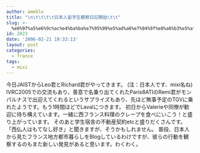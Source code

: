 ```yaml
---
author: ameblo
title: "\n\t\t\t\t日本人留学生観察日記開始\t\t"
slug: >-
  %e6%97%a5%e6%9c%ac%e4%ba%ba%e7%95%99%e5%ad%a6%e7%94%9f%e8%a6%b3%e5%af%9f%e6%97%a5%e8%a8%98%e9%96%8b%e5%a7%8b
id: 2823
date: '2006-02-21 19:33:13'
layout: post
categories:
  - france
tags:
  - mixi
---
```


今日JAISTからLeo君とRichard君がやってきます。 (注：日本人です、mixi名ね) IVRC2005での交流もあり、善意で名乗り出てくれたParis8ATIのRemi君がモンパルナスで出迎えてくれるというサプライズもあり、先ほど無事予定のTGVに乗れたようです。もう1時間ほどでLavalにつきます。 初日からValerieや同僚が歓迎に待ち構えています。一緒に西フランス料理のクレープを食べにいこう！と盛り上がっています。 そのあと学生宿舎の不動産契約etcと盛りだくさんです。 「西仏人はもてなし好き」と聞きますが、そうかもしれません。 普段、日本人から見たフランス地方都市暮らしをBlogしているわけですが、彼らの行動を観察するのもまた新しい発見があると思います。わくわく。